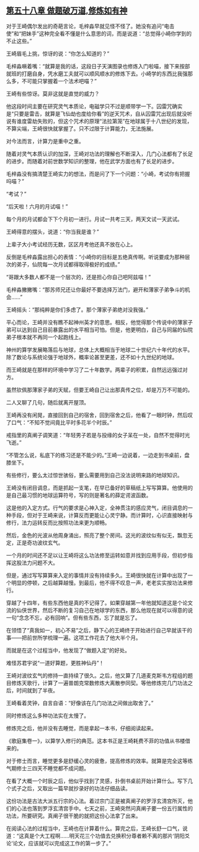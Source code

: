 ## [第五十八章 做题破万道,修炼如有神](https://www.xxbiquge.com/11_11207/5463481.html)


  对于王崎偶尔发出的奇葩言论，毛梓淼早就见怪不怪了。她没有追问“电击使”和“把妹手”这种完全看不懂是什么意思的词，而是说道：“总觉得小崎你学到的不止这些。”

  王崎眉毛上挑，惊讶的说：“你怎么知道的？”

  毛梓淼噘着嘴：“就算是我的话，这段日子天演图录也修炼入门啦喵，接下来按部就班的打磨自身，凭水磨工夫就可以顺风顺水的修炼下去。小崎学的东西比我强那么多，不可能只掌握着一个法术吧喵？”

  王崎有些惊讶。莫非这就是直觉的威力？

  他这段时间主要在研究灵气本质论，电磁学只不过是顺带学一下。囚雷咒确实是“只要是雷击，就算是飞仙劫也度给你看”的逆天咒术，自从囚雷咒出现后就没听说有谁度雷劫失败的，但这个咒术的原理“法拉第笼”在地球属于十八世纪的发现，不算尖端，王崎很快就掌握了。只不过限于计算能力，无法施展。

  对今法而言，计算力是重中之重。

  随着对灵气本质认识的加深，王崎对功法的理解也不断深入，几门心法都有了长足的进步。而随着对前世数学知识的整理，他在武学方面也有了长足的进步。

  毛梓淼没有搞清楚王崎实力的想法，而是问了下一个问题：“小崎，考试你有把握吗喵？”

  “考试？”

  “后天啦！六月的月试喵！”

  每个月的月试都会下下个月初一进行。月试一共考三天，两天文试一天武试。

  王崎得意的摆头，说道：“你当我是谁？”

  上辈子大小考试经历无数，区区月考他还真不放在心上。

  反倒是毛梓淼露出担心的表情：“小崎你的目标是五绝真传啊。听说要成为那种层次的弟子，仙院每一次月试都得取得极好的成绩。”

  “哥跟大多数人都不是一个层次的，还是担心你自己吧阿兹喵！”

  毛梓淼撇撇嘴：“那苏师兄还让你最好不要选择万法门，避开和薄家子弟争斗的机会……”

  王崎摇头：“那纯粹是你们多虑了。那个薄家子弟绝对没我强。”

  平心而论，王崎并没有瞧不起神州英才的意思。相反，他觉得那个传说中的薄家子弟可以达到自己目前暴露出的水平相当可怕。但是，他更明白，自己与同届的仙院弟子根本就不再同一个起跑线上。

  神州的算学发展略落后与地球，总体上大概相当于地球二十世纪六十年代的水平。除了数论与系统论强于地球外，概率论甚至更差，还不如十九世纪的地球。

  而王崎就是在那样的环境中学习了二十年数学。两辈子的积累，自然远远强过对方。

  虽然钦佩那薄家子弟的天赋，但要王崎自己让出那真传之位，却是万万不可能的。

  二人又聊了几句，随后就离开屋顶。

  王崎再没有闲晃，直接回到自己的宿舍，回到宿舍之后，他看了一眼时钟，然后叹了口气：“不知不觉间竟比平时多花半个时辰。”

  戒指里的真阐子调笑道：“年轻男子若是与投缘的女子呆在一处，自然不觉得时光飞逝。”

  “不管怎么说，私底下的练习还是不能少的。”王崎一边说着，一边走到书桌前，盘膝坐下。

  有些修行，要么太过惊世骇俗，要么需要用到自己没法说明来路的地球知识。

  王崎没有闭目调息，而是抓起一支笔，在早已备好的草稿纸上写写算算。他使用的是自己最习惯的地球运算符号，写的则是著名的薛定谔波函数。

  这是他的入定方式。行气的要求是心神入定，全神贯注的感应灵气，闭目调息的一种手段，但对于王崎来说，计算反而更能让心灵宁静。而计算时，心识直接映射与修行，法力运转反而比按照功法来更为顺畅。

  然后，金色的光波从他周身涌出，照亮了整个房间。这光的波纹似有似无，飘忽无定，正是奇功波纹玄气。

  一个月的时间还不足以让王崎将这么功法修至运转如意并找到应用手段，但初步指挥这股法力问题不大。

  但是，通过写写算算来入定的事情并没有持续多久。王崎很快就在计算中出现了一个明显的停顿，之后越算越慢。到最后，他不得不叹息一声，老老实实按功法来修行。

  穿越了十四年，有些东西他是真的不记得了。如果穿越第一年他就知道这是个论文流的仙侠世界，然后不断的复习自己在地球学的东西，那么他现在就可以得意的说一句“念念不忘，必有回响”。但有些东西，忘了就是忘了。

  在领悟了“真我如一，初心不易”之后，静下心的王崎终于开始进行自己早就该干的事——把前世所学梳理一遍。这项工作花去了他大半个月。

  而就是在这个过程当中，他发现了“做题入定”的好处。

  难怪苏君宇说“一道好算题，更胜神仙丹”！

  王崎对波纹玄气的修持一直持续了很久。之后，他又算了几道麦克斯韦方程组的题目修炼天歌行，计算了一遍普朗克常数修炼大离散参同契。等他修炼完几门功法之后，时间就到了半夜。

  王崎看着灵钟，自言自语：“好像该在几门功法之间做出取舍了。”

  同时修炼这么多种功法实在太慢了。

  修炼完之后，他并没有去睡觉，而是拿起一本书，仔细阅读起来。

  《歌庭集卷一》，以算学入修行的典范。这本书正是王崎耗费不菲的功值从书楼借来的。

  对于修士而言，睡觉更多是舒缓心灵的疲惫，提高修炼的效率。就算是完全这等练气期修士三四天不睡觉都不成问题。

  在看了大概一个时辰之后，他似乎找到了灵感，扑倒书桌前开始计算什么。写下几个式子之后，又取出一篇早就抄录好的功法仔细品读。

  这份功法是古法大派五行宗的心法。着过宗门正是被真阐子的罗浮玄清宫所灭，他们的心法也落到罗浮玄清宫手中。七天之前，王崎突然问真阐子要一份五行属性的功法，所要研究。真阐子很干脆的就把这份心法拿了出来。

  在阅读心法的过程当中，王崎也在计算着什么。算完之后，王崎长舒一口气，说道：“这真是个大工程啊……明天花三个功值去兑换积分尊者赖不离的那片‘阴阳爻论’论文，应该就可以完成这工作的第一步了。”
